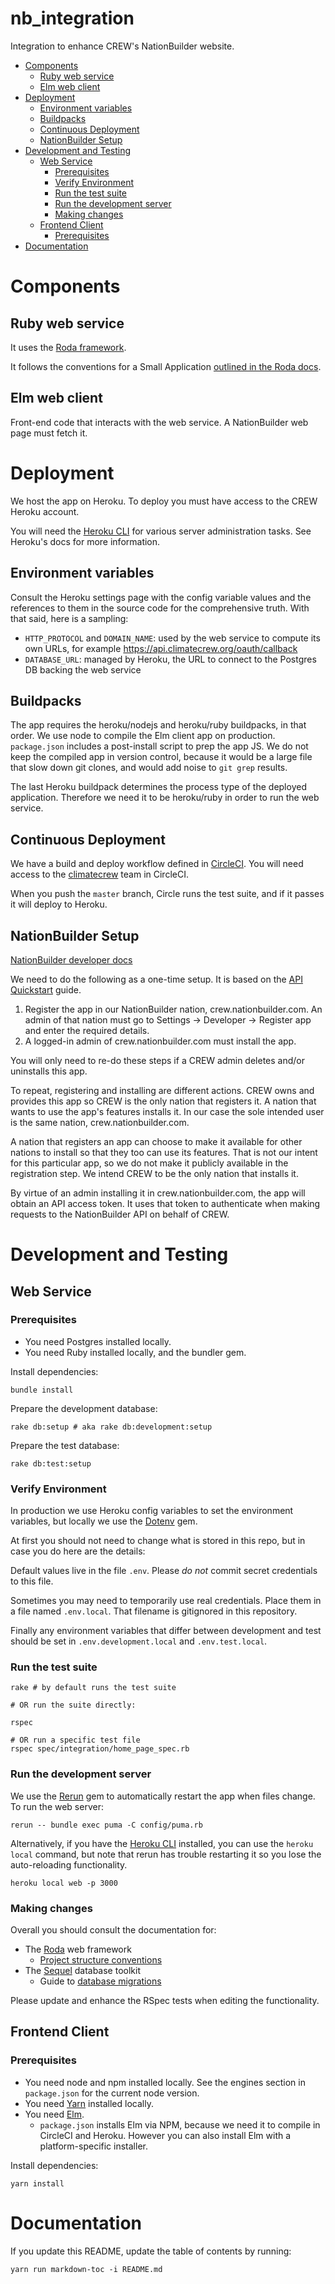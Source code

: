 # nb_integration
Integration to enhance CREW's NationBuilder website.

<!-- toc -->

- [Components](#components)
  * [Ruby web service](#ruby-web-service)
  * [Elm web client](#elm-web-client)
- [Deployment](#deployment)
  * [Environment variables](#environment-variables)
  * [Buildpacks](#buildpacks)
  * [Continuous Deployment](#continuous-deployment)
  * [NationBuilder Setup](#nationbuilder-setup)
- [Development and Testing](#development-and-testing)
  * [Web Service](#web-service)
    + [Prerequisites](#prerequisites)
    + [Verify Environment](#verify-environment)
    + [Run the test suite](#run-the-test-suite)
    + [Run the development server](#run-the-development-server)
    + [Making changes](#making-changes)
  * [Frontend Client](#frontend-client)
    + [Prerequisites](#prerequisites-1)
- [Documentation](#documentation)

<!-- tocstop -->

# Components

## Ruby web service

It uses the [Roda framework](http://roda.jeremyevans.net/).

It follows the conventions for a Small Application [outlined in the Roda docs](http://roda.jeremyevans.net/rdoc/files/doc/conventions_rdoc.html).

## Elm web client

Front-end code that interacts with the web service. A NationBuilder web page must fetch it.

# Deployment

We host the app on Heroku. To deploy you must have access to the CREW Heroku account.

You will need the [Heroku CLI](https://devcenter.heroku.com/categories/command-line) for various server administration tasks. See Heroku's docs for more information.

## Environment variables

Consult the Heroku settings page with the config variable values and the references to them in the source code for the comprehensive truth. With that said, here is a sampling:

* `HTTP_PROTOCOL` and `DOMAIN_NAME`: used by the web service to compute its own URLs, for example https://api.climatecrew.org/oauth/callback
* `DATABASE_URL`: managed by Heroku, the URL to connect to the Postgres DB backing the web service

## Buildpacks

The app requires the heroku/nodejs and heroku/ruby buildpacks, in that order. We use node to compile the Elm client app on production. `package.json` includes a post-install script to prep the app JS. We do not keep the compiled app in version control, because it would be a large file that slow down git clones, and would add noise to `git grep` results.

The last Heroku buildpack determines the process type of the deployed application. Therefore we need it to be heroku/ruby in order to run the web service.

## Continuous Deployment

We have a build and deploy workflow defined in [CircleCI](https://circleci.com). You will need access to the [climatecrew](https://circleci.com/gh/climatecrew) team in CircleCI.

When you push the `master` branch, Circle runs the test suite, and if it passes it will deploy to Heroku.

## NationBuilder Setup

[NationBuilder developer docs](https://nationbuilder.com/developers)

We need to do the following as a one-time setup. It is based on the [API Quickstart](https://nationbuilder.com/api_quickstart) guide.

1. Register the app in our NationBuilder nation, crew.nationbuilder.com. An admin of that nation must go to Settings -> Developer -> Register app and enter the required details.
2. A logged-in admin of crew.nationbuilder.com must install the app.

You will only need to re-do these steps if a CREW admin deletes and/or uninstalls this app.

To repeat, registering and installing are different actions. CREW owns and provides this app so CREW is the only nation that registers it. A nation that wants to use the app's features installs it. In our case the sole intended user is the same nation, crew.nationbuilder.com.

A nation that registers an app can choose to make it available for other nations to install so that they too can use its features. That is not our intent for this particular app, so we do not make it publicly available in the registration step. We intend CREW to be the only nation that installs it.

By virtue of an admin installing it in crew.nationbuilder.com, the app will obtain an API access token. It uses that token to authenticate when making requests to the NationBuilder API on behalf of CREW.


# Development and Testing

## Web Service

### Prerequisites

* You need Postgres installed locally.
* You need Ruby installed locally, and the bundler gem.

Install dependencies:

```
bundle install
```

Prepare the development database:

```
rake db:setup # aka rake db:development:setup
```

Prepare the test database:

```
rake db:test:setup
```

### Verify Environment

In production we use Heroku config variables to set the environment variables, but locally we use the [Dotenv](https://github.com/bkeepers/dotenv) gem.

At first you should not need to change what is stored in this repo, but in case you do here are the details:

Default values live in the file `.env`. Please *do not* commit secret credentials to this file.

Sometimes you may need to temporarily use real credentials. Place them in a file named `.env.local`. That filename is gitignored in this repository.

Finally any environment variables that differ between development and test should be set in `.env.development.local` and `.env.test.local`.

### Run the test suite

```
rake # by default runs the test suite

# OR run the suite directly:

rspec

# OR run a specific test file
rspec spec/integration/home_page_spec.rb
```

### Run the development server

We use the [Rerun](https://github.com/alexch/rerun) gem to automatically restart the app when files change. To run the web server:

```
rerun -- bundle exec puma -C config/puma.rb
```

Alternatively, if you have the [Heroku CLI](https://devcenter.heroku.com/categories/command-line) installed, you can use the `heroku local` command, but note that rerun has trouble restarting it so you lose the auto-reloading functionality.

```
heroku local web -p 3000
```

### Making changes

Overall you should consult the documentation for:

* The [Roda](http://roda.jeremyevans.net/) web framework
    * [Project structure conventions](http://sequel.jeremyevans.net/rdoc/files/doc/migration_rdoc.html)
* The [Sequel](http://sequel.jeremyevans.net/) database toolkit
    * Guide to [database migrations](http://sequel.jeremyevans.net/rdoc/files/doc/migration_rdoc.html)

Please update and enhance the RSpec tests when editing the functionality.

## Frontend Client

### Prerequisites

* You need node and npm installed locally. See the engines section in `package.json` for the current node version.
* You need [Yarn](https://yarnpkg.com/) installed locally.
* You need [Elm](http://elm-lang.org/).
    * `package.json` installs Elm via NPM, because we need it to compile in CircleCI and Heroku. However you can also install Elm with a platform-specific installer.

Install dependencies:

```
yarn install
```

# Documentation

If you update this README, update the table of contents by running:

```
yarn run markdown-toc -i README.md
```
